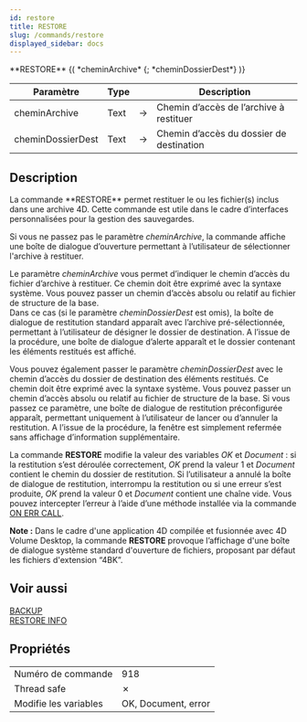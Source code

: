 ```yaml
---
id: restore
title: RESTORE
slug: /commands/restore
displayed_sidebar: docs
---
```


<!--REF #_command_.RESTORE.Syntax-->**RESTORE** {( *cheminArchive* {; *cheminDossierDest*} )}<!-- END REF-->
<!--REF #_command_.RESTORE.Params-->
| Paramètre | Type |  | Description |
| --- | --- | --- | --- |
| cheminArchive | Text | &#8594;  | Chemin d’accès de l’archive à restituer |
| cheminDossierDest | Text | &#8594;  | Chemin d’accès du dossier de destination |

<!-- END REF-->

## Description 

<!--REF #_command_.RESTORE.Summary-->La commande **RESTORE** permet restituer le ou les fichier(s) inclus dans une archive 4D.<!-- END REF--> Cette commande est utile dans le cadre d’interfaces personnalisées pour la gestion des sauvegardes. 

Si vous ne passez pas le paramètre *cheminArchive*, la commande affiche une boîte de dialogue d’ouverture permettant à l’utilisateur de sélectionner l'archive à restituer.

Le paramètre *cheminArchive* vous permet d’indiquer le chemin d’accès du fichier d’archive à restituer. Ce chemin doit être exprimé avec la syntaxe système. Vous pouvez passer un chemin d’accès absolu ou relatif au fichier de structure de la base.   
Dans ce cas (si le paramètre *cheminDossierDest* est omis), la boîte de dialogue de restitution standard apparaît avec l’archive pré-sélectionnée, permettant à l’utilisateur de désigner le dossier de destination. A l’issue de la procédure, une boîte de dialogue d’alerte apparaît et le dossier contenant les éléments restitués est affiché. 

Vous pouvez également passer le paramètre *cheminDossierDest* avec le chemin d’accès du dossier de destination des éléments restitués. Ce chemin doit être exprimé avec la syntaxe système. Vous pouvez passer un chemin d’accès absolu ou relatif au fichier de structure de la base. Si vous passez ce paramètre, une boîte de dialogue de restitution préconfigurée apparaît, permettant uniquement à l’utilisateur de lancer ou d’annuler la restitution. A l’issue de la procédure, la fenêtre est simplement refermée sans affichage d’information supplémentaire. 

La commande **RESTORE** modifie la valeur des variables *OK* et *Document* : si la restitution s’est déroulée correctement, *OK* prend la valeur 1 et *Document* contient le chemin du dossier de restitution. Si l’utilisateur a annulé la boîte de dialogue de restitution, interrompu la restitution ou si une erreur s’est produite, *OK* prend la valeur 0 et *Document* contient une chaîne vide. Vous pouvez intercepter l’erreur à l’aide d’une méthode installée via la commande [ON ERR CALL](on-err-call.md).

**Note :** Dans le cadre d'une application 4D compilée et fusionnée avec 4D Volume Desktop, la commande **RESTORE** provoque l’affichage d'une boîte de dialogue système standard d'ouverture de fichiers, proposant par défaut les fichiers d'extension “4BK”.

## Voir aussi 

[BACKUP](backup.md)  
[RESTORE INFO](restore-info.md)  

## Propriétés

|  |  |
| --- | --- |
| Numéro de commande | 918 |
| Thread safe | &cross; |
| Modifie les variables | OK, Document, error |



